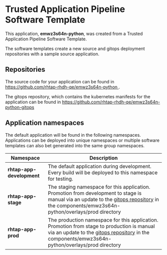 # Trusted Application Pipeline Software Template

This application, **emwz3s64n-python**, was created from a Trusted Application Pipeline Software Template.

The software templates create a new source and gitops deployment repositories with a sample source application. 

## Repositories

The source code for your application can be found in [https://github.com/rhtap-rhdh-qe/emwz3s64n-python ](https://github.com/rhtap-rhdh-qe/emwz3s64n-python ).
 
The gitops repository, which contains the kubernetes manifests for the application can be found in 
[https://github.com/rhtap-rhdh-qe/emwz3s64n-python-gitops ](https://github.com/rhtap-rhdh-qe/emwz3s64n-python-gitops ) 

## Application namespaces 

The default application will be found in the following namespaces. Applications can be deployed into unique namespaces or multiple software templates can also bet generated into the same group namespaces.  

|  Namespace   |  Description   |  
| -------- | -------- |   
| **rhtap-app-development** | The default application during development. Every build will be deployed to this namespace for testing. | 
| **rhtap-app-stage** | The staging namespace for this application. Promotion from development to stage is manual via an update to the [gitops repository](https://github.com/rhtap-rhdh-qe/emwz3s64n-python-gitops ) in the components/emwz3s64n-python/overlays/prod directory |  
| **rhtap-app-prod** | The production namespace for this application. Promotion from stage to production is manual via an update to the [gitops repository](https://github.com/rhtap-rhdh-qe/emwz3s64n-python-gitops ) in the components/emwz3s64n-python/overlays/prod directory | 